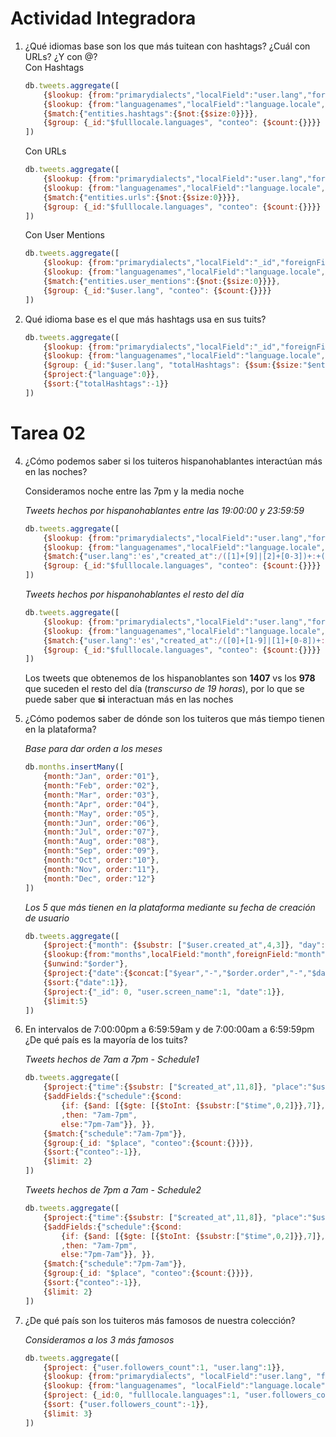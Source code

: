 Actividad Integradora
========================================

1. ¿Qué idiomas base son los que más tuitean con hashtags? ¿Cuál con URLs? ¿Y con @?   
	Con Hashtags
	```javascript
	db.tweets.aggregate([
		{$lookup: {from:"primarydialects","localField":"user.lang","foreignField":"lang","as":"language"}},
		{$lookup: {from:"languagenames","localField":"language.locale","foreignField":"locale","as":"fulllocale"}},
		{$match:{"entities.hashtags":{$not:{$size:0}}}},
		{$group: {_id:"$fulllocale.languages", "conteo": {$count:{}}}}
	])
	```
	Con URLs
	```javascript
	db.tweets.aggregate([
		{$lookup: {from:"primarydialects","localField":"user.lang","foreignField":"lang","as":"language"}},
		{$lookup: {from:"languagenames","localField":"language.locale","foreignField":"locale","as":"fulllocale"}},
		{$match:{"entities.urls":{$not:{$size:0}}}},
		{$group: {_id:"$fulllocale.languages", "conteo": {$count:{}}}}
	])
	```
	Con User Mentions
	```javascript
	db.tweets.aggregate([
		{$lookup: {from:"primarydialects","localField":"_id","foreignField":"lang","as":"language"}},
		{$lookup: {from:"languagenames","localField":"language.locale","foreignField":"locale","as":"fulllocale"}},
		{$match:{"entities.user_mentions":{$not:{$size:0}}}},
		{$group: {_id:"$user.lang", "conteo": {$count:{}}}}
	])
	```

2. Qué idioma base es el que más hashtags usa en sus tuits?   
	```javascript
	db.tweets.aggregate([
		{$lookup: {from:"primarydialects","localField":"_id","foreignField":"lang","as":"language"}},
		{$lookup: {from:"languagenames","localField":"language.locale","foreignField":"locale","as":"fulllocale"}},
		{$group: {_id:"$user.lang", "totalHashtags": {$sum:{$size:"$entities.hashtags"}}}},
		{$project:{"language":0}},
		{$sort:{"totalHashtags":-1}}
	])
	```

Tarea 02
========================================

4. ¿Cómo podemos saber si los tuiteros hispanohablantes interactúan más en las noches?
   
   Consideramos noche entre las 7pm y la media noche
		
	*Tweets hechos por hispanohablantes entre las 19:00:00 y 23:59:59*
	```javascript
	db.tweets.aggregate([
		{$lookup: {from:"primarydialects","localField":"user.lang","foreignField":"lang","as":"language"}},
		{$lookup: {from:"languagenames","localField":"language.locale","foreignField":"locale","as":"fulllocale"}},
		{$match:{"user.lang":'es',"created_at":/([1]+[9]|[2]+[0-3])+:+([0-5]|[0-9])+:+[0-5]+[0-9]/}},
		{$group: {_id:"$fulllocale.languages", "conteo": {$count:{}}}}
	])
	```

	*Tweets hechos por hispanohablantes el resto del día*
	```javascript
	db.tweets.aggregate([
		{$lookup: {from:"primarydialects","localField":"user.lang","foreignField":"lang","as":"language"}},
		{$lookup: {from:"languagenames","localField":"language.locale","foreignField":"locale","as":"fulllocale"}},
		{$match:{"user.lang":'es',"created_at":/([0]+[1-9]|[1]+[0-8])+:+[0-5]+[0-9]+:+[0-5]+[0-9]/}},
		{$group: {_id:"$fulllocale.languages", "conteo": {$count:{}}}}
	])
	```
	Los tweets que obtenemos de los hispanoblantes son **1407** vs los **978** que suceden el resto del día (*transcurso de 19 horas*), por lo que se puede saber que **si** interactuan más en las noches

5. ¿Cómo podemos saber de dónde son los tuiteros que más tiempo tienen en la plataforma?
	
	*Base para dar orden a los meses*
	``` javascript
	db.months.insertMany([
		{month:"Jan", order:"01"},
		{month:"Feb", order:"02"},
		{month:"Mar", order:"03"},
		{month:"Apr", order:"04"},
		{month:"May", order:"05"},
		{month:"Jun", order:"06"},
		{month:"Jul", order:"07"},
		{month:"Aug", order:"08"},
		{month:"Sep", order:"09"},
		{month:"Oct", order:"10"},
		{month:"Nov", order:"11"},
		{month:"Dec", order:"12"}
	])
	```

	*Los 5 que más tienen en la plataforma mediante su fecha de creación de usuario*
	``` javascript
	db.tweets.aggregate([
		{$project:{"month": {$substr: ["$user.created_at",4,3]}, "day": {$substr: ["$user.created_at",8,2]}, "year": {$substr: ["$user.created_at",26,4]}, "user.screen_name":1}},
		{$lookup:{from:"months",localField:"month",foreignField:"month", as: "order"}},
		{$unwind:"$order"},
		{$project:{"date":{$concat:["$year","-","$order.order","-","$day"]}, "user.screen_name":1, "user.time_zone":1 }},  
		{$sort:{"date":1}},
		{$project:{"_id": 0, "user.screen_name":1, "date":1}},
		{$limit:5}
	])
	```

6. En intervalos de 7:00:00pm a 6:59:59am y de 7:00:00am a 6:59:59pm ¿De qué país es la mayoría de los tuits?
	
	*Tweets hechos de 7am a 7pm - Schedule1*
	```javascript
	db.tweets.aggregate([
		{$project:{"time":{$substr: ["$created_at",11,8]}, "place":"$user.time_zone"}},
		{$addFields:{"schedule":{$cond:
			{if: {$and: [{$gte: [{$toInt: {$substr:["$time",0,2]}},7]}, {$lte: [{$toInt: {$substr: ["$time",0,2]}}, 18]}]}
			,then: "7am-7pm", 
			else:"7pm-7am"}}, }},
		{$match:{"schedule":"7am-7pm"}},
		{$group:{_id: "$place", "conteo":{$count:{}}}},
		{$sort:{"conteo":-1}},
		{$limit: 2}
	])
	``` 

	*Tweets hechos de 7pm a 7am - Schedule2*
	```javascript
	db.tweets.aggregate([
		{$project:{"time":{$substr: ["$created_at",11,8]}, "place":"$user.time_zone"}},
		{$addFields:{"schedule":{$cond:
			{if: {$and: [{$gte: [{$toInt: {$substr:["$time",0,2]}},7]}, {$lte: [{$toInt: {$substr: ["$time",0,2]}}, 18]}]}
			,then: "7am-7pm", 
			else:"7pm-7am"}}, }},
		{$match:{"schedule":"7pm-7am"}},
		{$group:{_id: "$place", "conteo":{$count:{}}}},
		{$sort:{"conteo":-1}},
		{$limit: 2}
	])
	``` 

7. ¿De qué país son los tuiteros más famosos de nuestra colección?

	*Consideramos a los 3 más famosos*
	```javascript
	db.tweets.aggregate([
		{$project: {"user.followers_count":1, "user.lang":1}},
		{$lookup: {from:"primarydialects", "localField":"user.lang", "foreignField":"lang", "as":"language"}},
		{$lookup: {from:"languagenames", "localField":"language.locale", "foreignField":"locale", "as":"fulllocale"}},
		{$project: {_id:0, "fulllocale.languages":1, "user.followers_count":1}},
		{$sort: {"user.followers_count":-1}},
		{$limit: 3}
	])
	```